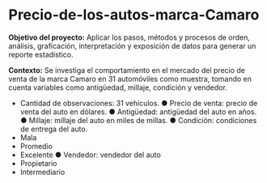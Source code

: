 # Precio-de-los-autos-marca-Camaro

**Objetivo del proyecto:** Aplicar los pasos, métodos y 
procesos de orden, análisis, graficación, 
interpretación y exposición de datos para generar un reporte estadístico.

**Contexto:** Se investiga el comportamiento en el mercado del precio de venta de la marca Camaro en 31 automóviles como muestra, tomando en cuenta variables como antigüedad, millaje, condición y vendedor.

- Cantidad de observaciones: 31 vehículos.
● Precio de venta: precio de venta del auto en dólares.
● Antigüedad: antigüedad del auto en años.
● Millaje: millaje del auto en miles de millas.
● Condición: condiciones de entrega del auto.
- Mala
- Promedio
- Excelente
● Vendedor: vendedor del auto
- Propietario
- Intermediario
